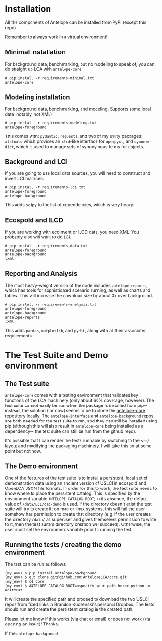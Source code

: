 # Installation

All the components of Antelope can be installed from PyPI (except this repo).  

Remember to always work in a virtual environment!

## Minimal installation

For background data, benchmarking, but no modeling to speak of, you can do straight
up LCA with `antelope-core`

```text
# pip install -r requirements-minimal.txt
antelope-core

```


## Modeling installation

For background data, benchmarking, and modeling. Supports some local data (notably, not XML)  

```text
# pip install -r requirements-modeling.txt
antelope-foreground

```

This comes with: `pydantic`, `requests`, and two of my utility packages: `xlstools` which
provides an `xlrd`-like interface for `openpyxl`; and `synonym-dict`, which is used to manage
sets of synonymous terms for objects.


## Background and LCI

If you are going to use local data sources, you will need to construct and invert LCI matrices:

```text
# pip install -r requirements-lci.txt
antelope-foreground
antelope-background

```
This adds `scipy` to the list of dependencies, which is very heavy.


## Ecospold and ILCD

If you are working with ecoinvent or ILCD data, you need XML.  You probably also will want to do
LCI.

```text
# pip install -r requirements-data.txt
antelope-foreground
antelope-background
lxml

```

## Reporting and Analysis

The most heavy-weight version of the code includes `antelope-reports`, which has tools for 
sophisticated scenario running, as well as charts and tables.  This will increase the download 
size by about 3x over background.

```text
# pip install -r requirements-analysis.txt
antelope-foreground
antelope-background
antelope-reports
lxml

```

This adds `pandas`, `matplotlib`, and `pydot`, along with all their associated requirements.

# The Test Suite and Demo environment

## The Test suite

`antelope-core` comes with a testing environment that validates key functions of the LCA machinery (only about 60% coverage, however).
The test suite cannot easily be run when the package is installed from pip-- instead, the solution (for now) seems to be to clone the
[antelope-core](https://github.com/AntelopeLCA/core) repository locally.  The `antelope-interface` and `antelope-background` repos are
both needed for the test suite to run, and they can still be installed using pip (although this will also result in `antelope-core`
being installed as a dependency-- the test suite can still be run from the github repo).

It's possible that I can render the tests runnable by switching to the `src/` layout and modifying the packaging machinery. I will 
take this on at some point but not now.

## The Demo environment
One of the features of the test suite is to install a persistent, local set of demonstration data using an ancient version of
USLCI in ecospold and OpenLCA JSON file formats.  In order for this to work, the test suite needs to know where to place the
persistent catalog.  This is specified by the environment variable `ANTELOPE_CATALOG_ROOT`; in its absence, the default value of 
`/data/LCI/cat-demo` is used.  If the directory doesn't exist the test suite will try to create it; on mac or linux systems, this 
will fail  the user somehow has permission to create that directory (e.g. if the user creates the directory `/data/` as superuser 
and gives themselves permission to write to it, then the test suite's directory creation will succeed). Otherwise, the user 
must set the environment variable prior to running the test.

## Running the tests / creating the demo environment

The test can be run as follows:

```shell
(my_env) $ pip install antelope-background
(my_env) $ git clone git@github.com:AntelopeLCA/core.git
(my_env) $ cd core
(my_env) $ ANTELOPE_CATALOG_ROOT=<specify your path here> python -m unittest
```

It will create the specified path and proceed to download the two USLCI repos from fixed links in Brandon Kuczenski's personal
Dropbox.  The tests should run and create the persistent catalog in the created path.

Please let me know if this works (via chat or email) or does not work (via opening an issue)! Thanks.


If the `antelope-background`
